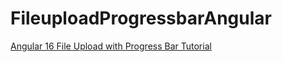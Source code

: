# FileuploadProgressbarAngular

[Angular 16 File Upload with Progress Bar Tutorial](https://www.positronx.io/angular-file-upload-with-progress-bar-tutorial/)